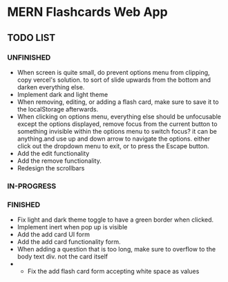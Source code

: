 # MERN Flashcards Web App

## TODO LIST

### UNFINISHED

- When screen is quite small, do prevent options menu from clipping, copy vercel's solution. to sort of slide upwards from the bottom and darken everything else.
- Implement dark and light theme
- When removing, editing, or adding a flash card, make sure to save it to the localStorage afterwards.
- When clicking on options menu, everything else should be unfocusable except the options displayed, remove focus from the current button to something invisible within the options menu to switch focus? it can be anything.and use up and down arrow to navigate the options. either click out the dropdown menu to exit, or to press the Escape button.
- Add the edit functionality
- Add the remove functionality.
- Redesign the scrollbars

### IN-PROGRESS

### FINISHED
- Fix light and dark theme toggle to have a green border when clicked.
- Implement inert when pop up is visible
- Add the add card UI form
- Add the add card functionality form.
- When adding a question that is too long, make sure to overflow to the body text div. not the card itself
- - Fix the add flash card form accepting white space as values